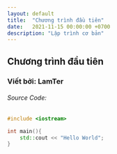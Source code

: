 ```yaml
---
layout: default
title:  "Chương trình đầu tiên"
date:   2021-11-15 00:00:00 +0700
description: "Lập trình cơ bản"
---
```


## Chương trình đầu tiên
### Viết bởi: LamTer



###### Source Code:
```cpp
#include <iostream>

int main(){
	std::cout << "Hello World";
}
```